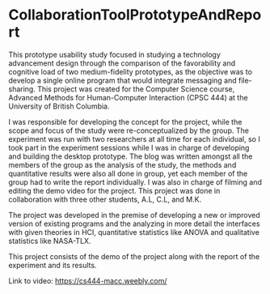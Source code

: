 # CollaborationToolPrototypeAndReport

This prototype usability study focused in studying a technology advancement design through the comparison of the 
favorability and cognitive load of two medium-fidelity prototypes, as the objective was to develop a single online
program that would integrate messaging and file-sharing. This project was created for the Computer Science course, 
Advanced Methods for Human-Computer Interaction (CPSC 444) at the University of British Columbia.

I was responsible for developing the concept for the project, while the scope and focus of the study were 
re-conceptualized by the group. The experiment was run with two researchers at all time for each individual, so I 
took part in the experiment sessions while I was in charge of developing and building the desktop prototype. The blog
was written amongst all the members of the group as the analysis of the study, the methods and quantitative results 
were also all done in group, yet each member of the group had to write the report individually. I was also in charge of 
filming and editing the demo video for the project. This project was done in collaboration with three other students, A.L,
C.L, and M.K.

The project was developed in the premise of developing a new or improved version of existing programs and the analyzing in 
more detail the interfaces with given theories in HCI, quantitative statistics like ANOVA and qualitative statistics like 
NASA-TLX. 

This project consists of the demo of the project along with the report of the experiment and its results.

Link to video:
https://cs444-macc.weebly.com/
